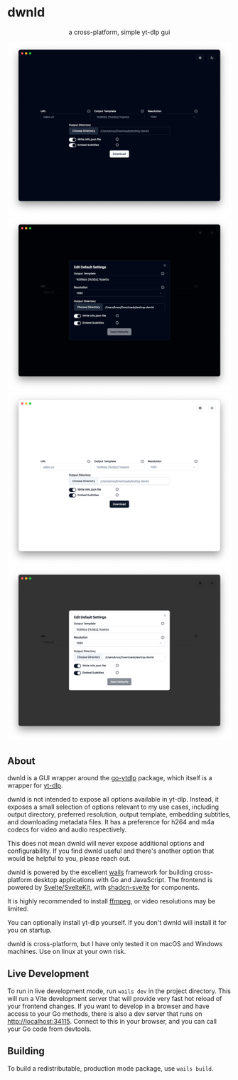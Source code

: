 # dwnld

<p align="center">a cross-platform, simple yt-dlp gui</p>

![Dark Mode screenshot of dwnld](./docs/dwnld-dark-mode.png)
![Dark Mode screenshot of dwnld settings menu](./docs/dwnld-dark-mode-settings.png)
![Light mode screenshot of dwnld](./docs/dwnld-light-mode.png)
![Light mode screenshot of dwnld settings menu](./docs/dwnld-light-mode-settings.png)

## About

dwnld is a GUI wrapper around the [go-ytdlp](github.com/lrstanley/go-ytdlp) package, which itself is a wrapper for [yt-dlp](https://github.com/yt-dlp/yt-dlp).

dwnld is not intended to expose all options available in yt-dlp.
Instead, it exposes a small selection of options relevant to my use cases, including output directory, preferred resolution, output template, embedding subtitles, and downloading metadata files.
It has a preference for h264 and m4a codecs for video and audio respectively.

This does not mean dwnld will never expose additional options and configurability.
If you find dwnld useful and there's another option that would be helpful to you, please reach out.

dwnld is powered by the excellent [wails](https://wails.io/) framework for building cross-platform desktop applications with Go and JavaScript.
The frontend is powered by [Svelte/SvelteKit](https://svelte.dev/), with [shadcn-svelte](https://next.shadcn-svelte.com/) for components.

It is highly recommended to install [ffmpeg](https://www.ffmpeg.org/), or video resolutions may be limited.

You can optionally install yt-dlp yourself.
If you don't dwnld will install it for you on startup.

dwnld is cross-platform, but I have only tested it on macOS and Windows machines.
Use on linux at your own risk.

## Live Development

To run in live development mode, run `wails dev` in the project directory. This will run a Vite development
server that will provide very fast hot reload of your frontend changes. If you want to develop in a browser
and have access to your Go methods, there is also a dev server that runs on <http://localhost:34115>. Connect
to this in your browser, and you can call your Go code from devtools.

## Building

To build a redistributable, production mode package, use `wails build`.
